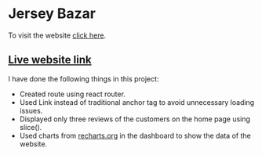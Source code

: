 # Jersey Bazar

To visit the website [click here](https://jersey-bazar-thowhidulislam.netlify.app).

## [Live website link](https://jersey-bazar-thowhidulislam.netlify.app)

I have done the following things in this project:
- Created route using react router.
- Used Link instead of traditional anchor tag to avoid unnecessary loading issues.
- Displayed only three reviews of the customers on the home page using slice().
- Used charts from [recharts.org](https://recharts.org/) in the dashboard to show the data of the website.

